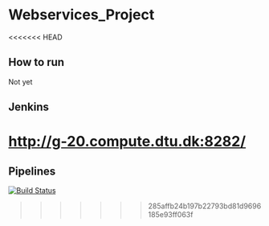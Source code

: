 # Webservices_Project

<<<<<<< HEAD

## How to run
Not yet

## Jenkins
http://g-20.compute.dtu.dk:8282/
=======
## Pipelines
[![Build Status](http://g-20.compute.dtu.dk:8282/buildStatus/icon?job=DTUPay+-+Continous+Integration&build=12&subject=Continuous%20Integration)](http://g-20.compute.dtu.dk:8282/job/DTUPay%20-%20Continous%20Integration/lastBuild/)
>>>>>>> 285affb24b197b22793bd81d9696185e93ff063f
